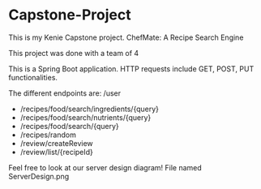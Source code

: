 # Capstone-Project

This is my Kenie Capstone project. ChefMate: A Recipe Search Engine

This project was done with a team of 4

This is a Spring Boot application. HTTP requests include GET, POST, PUT functionalities.

The different endpoints are: /user
- /recipes/food/search/ingredients/{query}
- /recipes/food/search/nutrients/{query}
- /recipes/food/search/{query}
- /recipes/random
- /review/createReview
- /review/list/{recipeId}

Feel free to look at our server design diagram! File named ServerDesign.png
